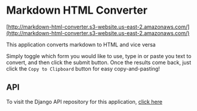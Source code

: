 # Markdown HTML Converter

[http://markdown-html-converter.s3-website.us-east-2.amazonaws.com/](http://markdown-html-converter.s3-website.us-east-2.amazonaws.com/)

This application converts markdown to HTML and vice versa

Simply toggle which form you would like to use, type in or paste you text to convert, and then click the submit button. Once the results come back, just click the `Copy to Clipboard` button for easy copy-and-pasting!

## API

To visit the Django API repository for this application, [click here](https://github.com/ryanmphill/markdown-html-converter)
